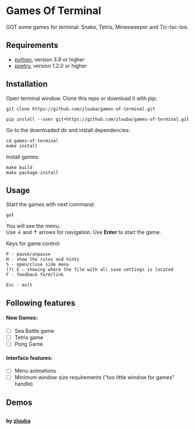 # Games Of Terminal
GOT some games for terminal: Snake, Tetris, Minesweeper and Tic-tac-toe.


## Requirements

- [python](https://www.python.org/), version 3.9 or higher
- [poetry](https://python-poetry.org/docs/#installation), version 1.2.0 or higher


## Installation

Open terminal window.
Clone this repo or download it with pip:
```ch
git clone https://github.com/zluuba/games-of-terminal.git
```
```ch
pip install --user git+https://github.com/zluuba/games-of-terminal.git
```

Go to the downloaded dir and install dependencies:
```ch
cd games-of-terminal
make install
```

Install games:
```ch
make build
make package-install
```


## Usage

Start the games with next command:
```ch
got
```

You will see the menu. <br/>
Use ↓ and ↑ arrows for navigation. Use **Enter** to start the game.

Keys for game control:
```ch
P - pause/unpause
H - show the rules and hints
S - open/close side menu
(?) E - showing where the file with all save settings is located
F - feedback form/link

Esc - exit
```


## Following features

#### New Games:
- [ ] Sea Battle game
- [ ] Tetris game
- [ ] Pong Game

#### Interface features:
- [ ] Menu animations
- [ ] Minimum window size requirements ("too little window for games" handle)

## Demos


##

**by [zluuba](https://github.com/zluuba)**
